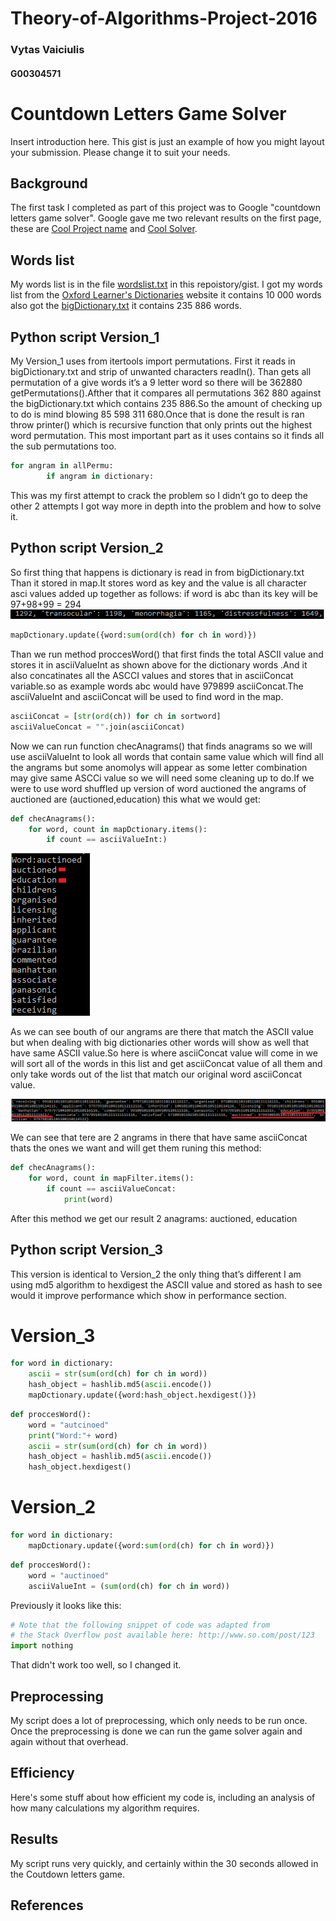 # Theory-of-Algorithms-Project-2016

### Vytas Vaiciulis
#### G00304571

# Countdown Letters Game Solver
Insert introduction here.
This gist is just an example of how you might layout your submission.
Please change it to suit your needs.

## Background
The first task I completed as part of this project was to Google "countdown letters game solver".
Google gave me two relevant results on the first page, these are [Cool Project name][2] and [Cool Solver][3].

## Words list
My words list is in the file [wordslist.txt](wordslist.txt) in this repoistory/gist.
I got my words list from the [Oxford Learner's Dictionaries][1] website it contains 10 000 words also got the [bigDictionary.txt](bigDictionary.txt) it contains 235 886 words.

## Python script Version_1
My Version_1 uses from itertools import permutations. First it reads in bigDictionary.txt and strip of unwanted characters readIn(). Than gets all permutation of a give words it’s a 9 letter word so there will be 362880 getPermutations().Afther that it compares all permutations 362 880 against the bigDictionary.txt which contains 235 886.So the amount of checking up to do is mind blowing          85 598 311 680.Once that is done the result is ran throw printer() which is recursive function that only prints out the highest  word permutation.
This most important part as it uses contains so it finds all the sub permutations too.

```python
for angram in allPermu:
		if angram in dictionary:
```
This was my first attempt to crack the problem so I didn’t go to deep the other 2 attempts I got way more in depth into the problem and how to solve it.
## Python script Version_2

So first thing that happens is dictionary is read in from bigDictionary.txt
Than it stored in map.It stores word as key and the value is all character asci values added up together as follows: if word is abc than its key will be 97+98+99 = 294
![](https://github.com/VytasHub/Theory-of-Algorithms-Project-2016/blob/master/pics/ascii.png)
```python
mapDctionary.update({word:sum(ord(ch) for ch in word)})
```
Than we run method proccesWord() that first finds the total ASCII value and stores it in asciiValueInt as shown above for the dictionary words .And it also concatinates all the ASCCI values and stores that in asciiConcat variable.so as example words abc would have 979899 asciiConcat.The asciiValueInt and asciiConcat  will be used  to find word in the map.
```python
asciiConcat = [str(ord(ch)) for ch in sortword]
asciiValueConcat = "".join(asciiConcat)
```

Now we can run function checAnagrams() that finds anagrams so we will use asciiValueInt to look all words that contain same value which will find all the angrams but some anomolys will appear as some letter combination may give same ASCCi value so we will need some cleaning up to do.If we were to use word shuffled up version of word auctioned the angrams of auctioned are (auctioned,education) this what we would get:

```python
def	checAnagrams():	
	for word, count in mapDctionary.items():
		if count == asciiValueInt:)
```
![](https://github.com/VytasHub/Theory-of-Algorithms-Project-2016/blob/master/pics/anomolys.png)

As we can see bouth of our angrams are there that match the ASCII value but when dealing with big dictionaries other words will show as well that have same ASCII value.So here is where asciiConcat value will come in we will sort all of the words in this list and get asciiConcat value of all them and only take words out of the list that match our original word asciiConcat value.

![](https://github.com/VytasHub/Theory-of-Algorithms-Project-2016/blob/master/pics/output.png)

We can see that tere are 2 angrams in there that have same asciiConcat thats the ones we want and will get them runing this method:

```python
def	checAnagrams():	
	for word, count in mapFilter.items():
		if count == asciiValueConcat:
			print(word)
```
After this method we get our result 2 anagrams: auctioned, education

## Python script Version_3
This version is identical to Version_2 the only thing that’s different I am using md5 algorithm to hexdigest the ASCII value and stored as hash to see would it improve performance which show in performance section.

# Version_3
```python
for word in dictionary:
	ascii = str(sum(ord(ch) for ch in word)) 
	hash_object = hashlib.md5(ascii.encode())
	mapDctionary.update({word:hash_object.hexdigest()})
```
```python
def proccesWord():
	word = "autcinoed"
	print("Word:"+ word)
	ascii = str(sum(ord(ch) for ch in word)) 
	hash_object = hashlib.md5(ascii.encode())
	hash_object.hexdigest()
```
# Version_2
```python
for word in dictionary:
	mapDctionary.update({word:sum(ord(ch) for ch in word)})
```
```python
def proccesWord():
	word = "auctinoed"
	asciiValueInt = (sum(ord(ch) for ch in word))
```

Previously it looks like this:
```python
# Note that the following snippet of code was adapted from
# the Stack Overflow post available here: http://www.so.com/post/123
import nothing
```
That didn't work too well, so I changed it.

## Preprocessing
My script does a lot of preprocessing, which only needs to be run once.
Once the preprocessing is done we can run the game solver again and again without that overhead.

## Efficiency
Here's some stuff about how efficient my code is, including an analysis of how many calculations my algorithm requires.

## Results
My script runs very quickly, and certainly within the 30 seconds allowed in the Coutdown letters game.


## References
[1]: http://www.oxfordlearnersdictionaries.com/wordlist/english/oxford3000/
[2]: http://www.oxfordlearnersdictionaries.com/wordlist/english/oxford3000/
[3]: http://www.oxfordlearnersdictionaries.com/wordlist/english/oxford3000/
